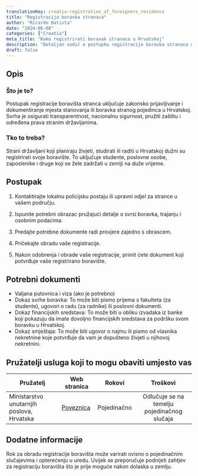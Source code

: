 ```yaml
---
translationKey: croatia-registration_of_foreigners_residence
title: "Registracija boravka stranaca"
author: "Ricardo Batista"
date: "2024-06-08"
categories: ["Croatia"]
meta_title: "Kako registrirati boravak stranaca u Hrvatskoj"
description: "Detaljan vodič o postupku registracije boravka stranaca u Hrvatskoj. Obuhvaća postupak, potrebne dokumente i pružatelje usluga."
draft: false
---
```


## Opis
### Što je to?
Postupak registracije boravišta stranca uključuje zakonsko prijavljivanje i dokumentiranje mjesta stanovanja ili boravka stranog pojedinca u Hrvatskoj. Svrha je osigurati transparentnost, nacionalnu sigurnost, pružiti zaštitu i određena prava stranim državljanima.

### Tko to treba?
Strani državljani koji planiraju živjeti, studirati ili raditi u Hrvatskoj dužni su registrirati svoje boravište. To uključuje studente, poslovne osobe, zaposlenike i druge koji se žele zadržati u zemlji na duže vrijeme.

## Postupak

1. Kontaktirajte lokalnu policijsku postaju ili upravni odjel za strance u vašem području.

2. Ispunite potrebni obrazac pružajući detalje o svrsi boravka, trajanju i osobnim podacima.

3. Predajte potrebne dokumente radi provjere zajedno s obrascem.

4. Pričekajte obradu vaše registracije.

5. Nakon odobrenja i obrade vaše registracije, primit ćete dokument koji potvrđuje vaše registrirano boravište.

## Potrebni dokumenti

- Valjana putovnica i viza (ako je potrebno)
- Dokaz svrhe boravka: To može biti pismo prijema s fakulteta (za studente), ugovori o radu (za radnike) ili poslovni dokumenti.
- Dokaz financijskih sredstava: To može biti u obliku izvadaka iz banke koji pokazuju da imate dovoljno financijskih sredstava za podršku svom boravku u Hrvatskoj.
- Dokaz smještaja: To može biti ugovor o najmu ili pismo od vlasnika nekretnine koje potvrđuje da vam je dopušteno živjeti u njihovoj nekretnini.

## Pružatelji usluga koji to mogu obaviti umjesto vas

| Pružatelj       |     Web stranica     |     Rokovi    |       Troškovi      |
| --------------- | --------------- |  :-------------: | :-------------: |
| Ministarstvo unutarnjih poslova, Hrvatska |  [Poveznica](http://www.mup.hr)       |      Pojedinačno     |        Odlučuje se na temelju pojedinačnog slučaja      |

## Dodatne informacije
Rok za obradu registracije boravišta može varirati ovisno o pojedinačnim slučajevima i opterećenju u uredu. Uvijek se preporučuje podnijeti zahtjev za registraciju boravišta što je prije moguće nakon dolaska u zemlju.